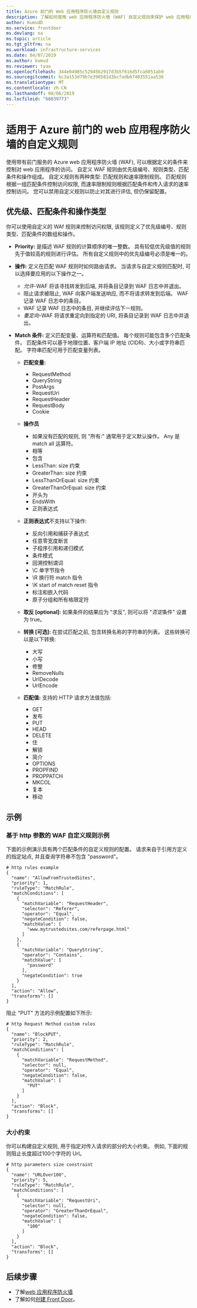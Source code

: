 ```yaml
---
title: Azure 前门的 Web 应用程序防火墙自定义规则
description: 了解如何使用 web 应用程序防火墙 (WAF) 自定义规则来保护 web 应用程序免受恶意攻击。
author: KumudD
ms.service: frontdoor
ms.devlang: na
ms.topic: article
ms.tgt_pltfrm: na
ms.workload: infrastructure-services
ms.date: 04/07/2019
ms.author: kumud
ms.reviewer: tyao
ms.openlocfilehash: 344e04985c52945b2917d3b5f616d5fca6051ab9
ms.sourcegitcommit: bc3a153d79b7e398581d3bcfadbb7403551aa536
ms.translationtype: MT
ms.contentlocale: zh-CN
ms.lasthandoff: 08/06/2019
ms.locfileid: "68839773"
---
```

#  <a name="custom-rules-for-web-application-firewall-with-azure-front-door"></a>适用于 Azure 前门的 web 应用程序防火墙的自定义规则
使用带有前门服务的 Azure web 应用程序防火墙 (WAF), 可以根据定义的条件来控制对 web 应用程序的访问。 自定义 WAF 规则由优先级编号、规则类型、匹配条件和操作组成。 自定义规则有两种类型: 匹配规则和速率限制规则。 匹配规则根据一组匹配条件控制访问权限, 而速率限制规则根据匹配条件和传入请求的速率控制访问。 您可以禁用自定义规则以防止对其进行评估, 但仍保留配置。 

## <a name="priority-match-conditions-and-action-types"></a>优先级、匹配条件和操作类型
你可以使用自定义的 WAf 规则来控制访问权限, 该规则定义了优先级编号、规则类型、匹配条件的数组和操作。 

- **Priority:** 是描述 WAF 规则的计算顺序的唯一整数。 具有较低优先级值的规则先于值较高的规则进行评估。 所有自定义规则中的优先级编号必须是唯一的。

- **操作:** 定义在匹配 WAF 规则时如何路由请求。 当请求与自定义规则匹配时, 可以选择要应用的以下操作之一。

    - *允许*-WAF 将该寻找转发到后端, 并将条目记录到 WAF 日志中并退出。
    - 阻止请求被阻止, WAF 向客户端发送响应, 而不将请求转发到后端。 WAF 记录 WAF 日志中的条目。
    - WAF 记录 WAF 日志中的条目, 并继续评估下一规则。
    - *重定向*-WAF 将请求重定向到指定的 URI, 将条目记录到 WAF 日志中并退出。

- **Match 条件:** 定义匹配变量、运算符和匹配值。 每个规则可能包含多个匹配条件。 匹配条件可以基于地理位置、客户端 IP 地址 (CIDR)、大小或字符串匹配。 字符串匹配可用于匹配变量列表。
  - **匹配变量:**
    - RequestMethod
    - QueryString
    - PostArgs
    - RequestUri
    - RequestHeader
    - RequestBody
    - Cookie
  - **操作员**
    - 如果没有匹配的规则, 则 "所有:" 通常用于定义默认操作。 Any 是 match all 运算符。
    - 相等
    - 包含
    - LessThan: size 约束
    - GreaterThan: size 约束
    - LessThanOrEqual: size 约束
    - GreaterThanOrEqual: size 约束
    - 开头为
    - EndsWith
    - 正则表达式
  
  - **正则表达式**不支持以下操作: 
    - 反向引用和捕获子表达式
    - 任意零宽度断言
    - 子程序引用和递归模式
    - 条件模式
    - 回溯控制谓词
    - \C 单字节指令
    - \R 换行符 match 指令
    - \K start of match reset 指令
    - 标注和嵌入代码
    - 原子分组和所有格限定符

  - **取反 [optional]:** 如果条件的结果应为 "求反", 则可以将 "*否定*条件" 设置为 true。
      
  - **转换 [可选]:** 在尝试匹配之前, 包含转换名称的字符串的列表。 这些转换可以是以下转换:
     - 大写 
     - 小写
     - 修整
     - RemoveNulls
     - UrlDecode
     - UrlEncode
     
   - **匹配值:** 支持的 HTTP 请求方法值包括:
     - GET
     - 发布
     - PUT
     - HEAD
     - DELETE
     - 住
     - 解锁
     - 简介
     - OPTIONS
     - PROPFIND
     - PROPPATCH
     - MKCOL
     - 复本
     - 移动

## <a name="examples"></a>示例

### <a name="waf-custom-rules-example-based-on-http-parameters"></a>基于 http 参数的 WAF 自定义规则示例

下面的示例演示具有两个匹配条件的自定义规则的配置。 请求来自于引用方定义的指定站点, 并且查询字符串不包含 "password"。

```
# http rules example
{
  "name": "AllowFromTrustedSites",
  "priority": 1,
  "ruleType": "MatchRule",
  "matchConditions": [
    {
      "matchVariable": "RequestHeader",
      "selector": "Referer",
      "operator": "Equal",
      "negateCondition": false,
      "matchValue": [
        "www.mytrustedsites.com/referpage.html"
      ]
    },
    {
      "matchVariable": "QueryString",
      "operator": "Contains",
      "matchValue": [
        "password"
      ],
      "negateCondition": true
    }
  ],
  "action": "Allow",
  "transforms": []
}

```
阻止 "PUT" 方法的示例配置如下所示:

``` 
# http Request Method custom rules
{
  "name": "BlockPUT",
  "priority": 2,
  "ruleType": "MatchRule",
  "matchConditions": [
    {
      "matchVariable": "RequestMethod",
      "selector": null,
      "operator": "Equal",
      "negateCondition": false,
      "matchValue": [
        "PUT"
      ]
    }
  ],
  "action": "Block",
  "transforms": []
}
```

### <a name="size-constraint"></a>大小约束

你可以构建自定义规则, 用于指定对传入请求的部分的大小约束。 例如, 下面的规则阻止长度超过100个字符的 Url。

```
# http parameters size constraint
{
  "name": "URLOver100",
  "priority": 5,
  "ruleType": "MatchRule",
  "matchConditions": [
    {
      "matchVariable": "RequestUri",
      "selector": null,
      "operator": "GreaterThanOrEqual",
      "negateCondition": false,
      "matchValue": [
        "100"
      ]
    }
  ],
  "action": "Block",
  "transforms": []
}
```

## <a name="next-steps"></a>后续步骤
- 了解[web 应用程序防火墙](waf-overview.md)
- 了解如何[创建 Front Door](quickstart-create-front-door.md)。

